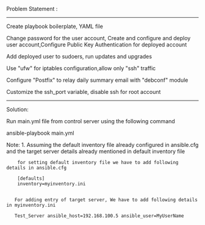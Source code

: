 Problem Statement :

--------------------------------------------------------------------------------------------------------

Create playbook boilerplate, YAML file

Change password for the user account, Create and configure and deploy user account,Configure
Public Key Authentication for deployed account

Add deployed user to sudoers, run updates and upgrades

Use "ufw" for iptables configuration,allow only "ssh" traffic

Configure "Postfix" to relay daily summary email with "debconf" module

Customize the ssh_port variable, disable ssh for root account

----------------------------------------------------------------------------------------------------------

Solution:

Run main.yml file from control server using the following command

ansible-playbook main.yml

Note: 1. Assuming the default inventory file already configured in ansible.cfg and the target server
         details already mentioned in default inventory file 


        for setting default inventory file we have to add following details in ansible.cfg

        [defaults]
        inventory=myinventory.ini
       

       For adding entry of target server, We have to add following details in myinventory.ini

       Test_Server ansible_host=192.168.100.5 ansible_user=MyUserName


